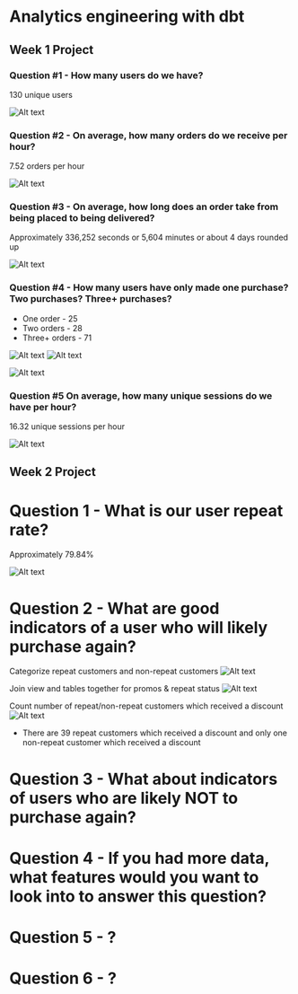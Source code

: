 # Analytics engineering with dbt

## Week 1 Project 

### Question #1 - How many users do we have?
130 unique users

![Alt text](/images/Screenshot_1.png)

### Question #2 - On average, how many orders do we receive per hour? 
7.52 orders per hour 

![Alt text](/images/Screenshot_2.png)

### Question #3 - On average, how long does an order take from being placed to being delivered?
Approximately 336,252 seconds or 5,604 minutes or about 4 days rounded up

![Alt text](/images/Screenshot_3.png)


### Question #4 - How many users have only made one purchase? Two purchases? Three+ purchases?
- One order - 25 
- Two orders - 28
- Three+ orders - 71 

![Alt text](/images/Screenshot_7.png) 
![Alt text](/images/Screenshot_8.png)

![Alt text](/images/Screenshot_9.png) 

### Question #5 On average, how many unique sessions do we have per hour?
16.32 unique sessions per hour 

![Alt text](/images/Screenshot_10.png) 

## Week 2 Project 

# Question 1 - What is our user repeat rate?
Approximately 79.84%

![Alt text](/images/Week2_Q1.png) 

# Question 2 - What are good indicators of a user who will likely purchase again?

Categorize repeat customers and non-repeat customers
![Alt text](/images/view_repeat_customer.png) 

Join view and tables together for promos & repeat status
![Alt text](/images/discount_repeat_customer.png)

Count number of repeat/non-repeat customers which received a discount
![Alt text](/images/count_repeat_customer_by_discount.png)


- There are 39 repeat customers which received a discount and only one non-repeat customer which received a discount 




# Question 3 - What about indicators of users who are likely NOT to purchase again?



# Question 4 - If you had more data, what features would you want to look into to answer this question?



# Question 5 - ?



# Question 6 - ?
 



